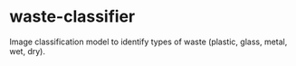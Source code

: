 # waste-classifier
Image classification model to identify types of waste (plastic, glass, metal, wet, dry).

